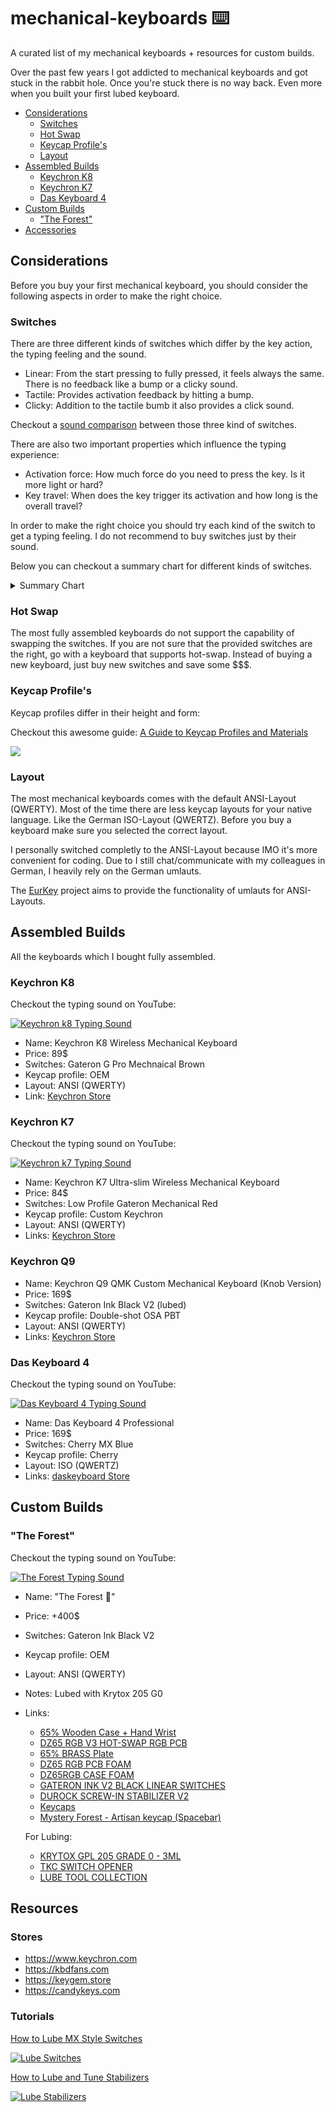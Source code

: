 <!--toc:end-->

# mechanical-keyboards ⌨️

A curated list of my mechanical keyboards + resources for custom builds.

Over the past few years I got addicted to mechanical keyboards and got stuck in the rabbit hole.
Once you're stuck there is no way back. Even more when you built your first lubed keyboard.

<!--toc:start-->

- [Considerations](#considerations)
  - [Switches](#switches)
  - [Hot Swap](#hot-swap)
  - [Keycap Profile's](#keycap-profiles)
  - [Layout](#layout)
- [Assembled Builds](#assembled-builds)
  - [Keychron K8](#keychron-k8)
  - [Keychron K7](#keychron-k7)
  - [Das Keyboard 4](#das-keyboard-4)
- [Custom Builds](#custom-builds)
  - ["The Forest"](#the-forest)
- [Accessories](#accessories)
<!--toc:end-->

## Considerations

Before you buy your first mechanical keyboard, you should consider the following aspects in order to make the right choice.

### Switches

There are three different kinds of switches which differ by the key action, the typing feeling and the sound.

- Linear: From the start pressing to fully pressed, it feels always the same. There is no feedback like a bump or a clicky sound.
- Tactile: Provides activation feedback by hitting a bump.
- Clicky: Addition to the tactile bumb it also provides a click sound.

Checkout a [sound comparison](https://www.youtube.com/watch?v=rm-WuK_9OBM) between those three kind of switches.

There are also two important properties which influence the typing experience:

- Activation force: How much force do you need to press the key. Is it more light or hard?
- Key travel: When does the key trigger its activation and how long is the overall travel?

In order to make the right choice you should try each kind of the switch to get a typing feeling.
I do not recommend to buy switches just by their sound.

Below you can checkout a summary chart for different kinds of switches.

<details>
<summary style="font-size:14px">Summary Chart</summary>
<img src="https://blog.wooting.nl/wp-content/uploads/2015/09/different-switches-.gif"></img>
</details>

### Hot Swap

The most fully assembled keyboards do not support the capability of swapping the switches.
If you are not sure that the provided switches are the right, go with a keyboard that supports hot-swap.
Instead of buying a new keyboard, just buy new switches and save some $$$.

### Keycap Profile's

Keycap profiles differ in their height and form:

Checkout this awesome guide: [A Guide to Keycap Profiles and Materials](https://switchandclick.com/ultimate-guide-to-picking-a-keycap-set-for-your-mechanical-keyboard/)

![](https://i2.wp.com/switchandclick.com/wp-content/uploads/2020/04/keycap-profiles-image.jpg?fit=455%2C1024&ssl=1)

### Layout

The most mechanical keyboards comes with the default ANSI-Layout (QWERTY). Most of the time there are less keycap layouts for your native language.
Like the German ISO-Layout (QWERTZ). Before you buy a keyboard make sure you selected the correct layout.

I personally switched completly to the ANSI-Layout because IMO it's more convenient for coding.
Due to I still chat/communicate with my colleagues in German, I heavily rely on the German umlauts.

The [EurKey](https://eurkey.steffen.bruentjen.eu/layout.html) project aims to provide the functionality of umlauts for ANSI-Layouts.

## Assembled Builds

All the keyboards which I bought fully assembled.

### Keychron K8

Checkout the typing sound on YouTube:

[![Keychron k8 Typing Sound](https://img.youtube.com/vi/f4EPsGQkXgE/0.jpg)](https://www.youtube.com/watch?v=f4EPsGQkXgE)

- Name: Keychron K8 Wireless Mechanical Keyboard
- Price: 89$
- Switches: Gateron G Pro Mechnaical Brown
- Keycap profile: OEM
- Layout: ANSI (QWERTY)
- Link: [Keychron Store](https://www.keychron.com/products/keychron-k8-tenkeyless-wireless-mechanical-keyboard?variant=32018252365913)

### Keychron K7

Checkout the typing sound on YouTube:

[![Keychron k7 Typing Sound](https://img.youtube.com/vi/4Fgj4Pb7nTA/0.jpg)](https://www.youtube.com/watch?v=4Fgj4Pb7nTA)

- Name: Keychron K7 Ultra-slim Wireless Mechanical Keyboard
- Price: 84$
- Switches: Low Profile Gateron Mechanical Red
- Keycap profile: Custom Keychron
- Layout: ANSI (QWERTY)
- Links: [Keychron Store](https://www.keychron.com/products/keychron-k7-ultra-slim-wireless-mechanical-keyboard)

### Keychron Q9

- Name: Keychron Q9 QMK Custom Mechanical Keyboard (Knob Version)
- Price: 169$
- Switches: Gateron Ink Black V2 (lubed)
- Keycap profile: Double-shot OSA PBT
- Layout: ANSI (QWERTY)
- Links: [Keychron Store](https://www.keychron.com/products/keychron-q9-qmk-custom-mechanical-keyboard)

### Das Keyboard 4

Checkout the typing sound on YouTube:

[![Das Keyboard 4 Typing Sound](https://img.youtube.com/vi/TMYcvKjn15E/0.jpg)](https://www.youtube.com/watch?v=TMYcvKjn15E)

- Name: Das Keyboard 4 Professional
- Price: 169$
- Switches: Cherry MX Blue
- Keycap profile: Cherry
- Layout: ISO (QWERTZ)
- Links: [daskeyboard Store](https://www.daskeyboard.com/daskeyboard-4-professional/)

## Custom Builds

### "The Forest"

Checkout the typing sound on YouTube:

[![The Forest Typing Sound](https://img.youtube.com/vi/Mj7ndNa9OCA/0.jpg)](https://www.youtube.com/watch?v=Mj7ndNa9OCA)

- Name: "The Forest 🌲"
- Price: +400$
- Switches: Gateron Ink Black V2
- Keycap profile: OEM
- Layout: ANSI (QWERTY)
- Notes: Lubed with Krytox 205 G0
- Links:

  - [65% Wooden Case + Hand Wrist](https://kbdfans.com/collections/case/products/65-wooden-case)
  - [DZ65 RGB V3 HOT-SWAP RGB PCB](https://kbdfans.com/collections/pcb/products/dz68rgb-hot-swap-rgb-pcb)
  - [65% BRASS Plate](https://kbdfans.cn/products/65-cnc-aluminum-plate?variant=39671459053708)
  - [DZ65 RGB PCB FOAM](https://kbdfans.com/products/dz65-rgb-pcb-foam?_pos=5&_sid=ca4b5e634&_ss=r)
  - [DZ65RGB CASE FOAM](https://kbdfans.com/products/dz65rgb-case-foam?_pos=6&_sid=ca4b5e634&_ss=r)
  - [GATERON INK V2 BLACK LINEAR SWITCHES](https://kbdfans.com/products/gateron-ink-v2-black-switches?_pos=1&_psq=ink%20black%20v2&_ss=e&_v=1.0)
  - [DUROCK SCREW-IN STABILIZER V2](https://keygem.store/collections/stabilizer/products/durock-screw-in-stablizer-v2-set)
  - [Keycaps](https://de.banggood.com/124-Keys-Matcha-ABS-Keycap-Set-OEM-Profile-Translucent-Custom-Keycaps-for-Mechanical-Keyboards-p-1911924.html?cur_warehouse=CN&rmmds=search)
  - [Mystery Forest - Artisan keycap (Spacebar)](https://www.etsy.com/listing/941837883/mystery-forest-artisan-keycap-keycap-set?ref=yr_purchases)

  For Lubing:

  - [KRYTOX GPL 205 GRADE 0 - 3ML](https://keygem.store/products/keygem-switch-lubricant-3ml?_pos=3&_sid=1d42af140&_ss=r)
  - [TKC SWITCH OPENER](https://keygem.store/collections/switch-opener/products/tck-mx-switch-opener)
  - [LUBE TOOL COLLECTION](https://keygem.store/collections/brush/products/lube-tool-collection)

## Resources

### Stores

- https://www.keychron.com
- https://kbdfans.com
- https://keygem.store
- https://candykeys.com

### Tutorials

[How to Lube MX Style Switches](https://www.youtube.com/watch?v=44Wv4OGdmu4)

[![Lube Switches](https://img.youtube.com/vi/44Wv4OGdmu4/0.jpg)](https://www.youtube.com/watch?v=44Wv4OGdmu4)

[How to Lube and Tune Stabilizers](https://www.youtube.com/watch?v=usNx1_d0HbQ)

[![Lube Stabilizers](https://img.youtube.com/vi/usNx1_d0HbQ/0.jpg)](https://www.youtube.com/watch?v=usNx1_d0HbQ)
